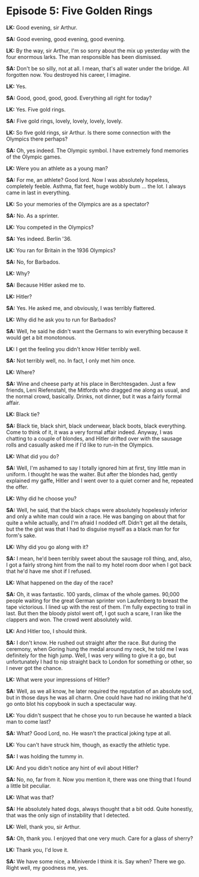 # Episode 5: Five Golden Rings

**LK:** Good evening, sir Arthur.

**SA:** Good evening, good evening, good evening.

**LK:** By the way, sir Arthur, I'm so sorry about the mix up yesterday with the four enormous larks. The man responsible has been dismissed.

**SA:** Don't be so silly, not at all.  I mean, that's all water under the bridge. All forgotten now. You destroyed his career, I imagine.

**LK:** Yes.

**SA:** Good, good, good, good. Everything all right for today?

**LK:** Yes. Five gold rings.

**SA:** Five gold rings, lovely, lovely, lovely, lovely.

**LK:** So five gold rings, sir Arthur. Is there some connection with the Olympics there perhaps?

**SA:** Oh, yes indeed. The Olympic symbol. I have extremely fond memories of the Olympic games.

**LK:** Were you an athlete as a young man?

**SA:** For me, an athlete? Good lord. Now I was absolutely hopeless, completely feeble. Asthma, flat feet, huge wobbly bum ... the lot. I always came in last in everything.

**LK:** So your memories of the Olympics are as a spectator?

**SA:** No. As a sprinter.

**LK:** You competed in the Olympics?

**SA:** Yes indeed. Berlin '36.

**LK:** You ran for Britain in the 1936 Olympics?

**SA:** No, for Barbados.

**LK:** Why?

**SA:** Because Hitler asked me to.

**LK:** Hitler?

**SA:** Yes. He asked me, and obviously, I was terribly flattered.

**LK:** Why did he ask you to run for Barbados?

**SA:** Well, he said he didn't want the Germans to win everything because it would get a bit monotonous.

**LK:** I get the feeling you didn't know Hitler terribly well.

**SA:** Not terribly well, no.  In fact, I only met him once.

**LK:** Where?

**SA:** Wine and cheese party at his place in Berchtesgaden. Just a few friends, Leni Riefenstahl, the Mitfords who dragged me along as usual, and the normal crowd, basically.  Drinks, not dinner, but it was a fairly formal affair.

**LK:** Black tie?

**SA:** Black tie, black shirt, black underwear, black boots, black everything. Come to think of it, it was a very formal affair indeed. Anyway, I was chatting to a couple of blondes, and Hitler drifted over with the sausage rolls and casually asked me if I'd like to run-in the Olympics.

**LK:** What did you do?

**SA:** Well, I'm ashamed to say I totally ignored him at first, tiny little man in uniform. I thought he was the waiter. But after the blondes had, gently explained my gaffe, Hitler and I went over to a quiet corner and he, repeated the offer.

**LK:** Why did he choose you?

**SA:** Well, he said, that the black chaps were absolutely hopelessly inferior and only a white man could win a race. He was banging on about that for quite a while actually, and I'm afraid I nodded off. Didn't get all the details, but the the gist was that I had to disguise myself as a black man for for form's sake.

**LK:**   Why did you go along with it?

**SA:** I mean, he'd been terribly sweet about the sausage roll thing, and, also, I got a fairly strong hint from the nail to my hotel room door when I got back that he'd have me shot if I refused.

**LK:** What happened on the day of the race?

**SA:** Oh, it was fantastic. 100 yards, climax of the whole games. 90,000 people waiting for the great German sprinter von Laufenberg to breast the tape victorious. I lined up with the rest of them.  I'm fully expecting to trail in last. But then the bloody pistol went off, I got such a scare, I ran like the clappers and won. The crowd went absolutely wild.

**LK:** And Hitler too, I should think.

**SA:** I don't know. He rushed out straight after the race. But during the ceremony, when Goring hung the medal around my neck, he told me I was definitely for the high jump. Well, I was very willing to give it a go, but unfortunately I had to nip straight back to London for something or other, so I never got the chance.

**LK:** What were your impressions of Hitler?

**SA:** Well, as we all know, he later required the reputation of an absolute sod, but in those days he was all charm. One could have had no inkling that he'd go onto blot his copybook in such a spectacular way.

**LK:** You didn't suspect that he chose you to run because he wanted a black man to come last?

**SA:** What? Good Lord, no. He wasn't the practical joking type at all.

**LK:** You can't have struck him, though, as exactly the athletic type.

**SA:** I was holding the tummy in.

**LK:** And you didn't notice any hint of evil about Hitler?

**SA:** No, no, far from it. Now you mention it, there was one thing that I found a little bit peculiar.

**LK:** What was that?

**SA:** He absolutely hated dogs, always thought that a bit odd. Quite honestly, that was the only sign of instability that I detected.

**LK:** Well, thank you, sir Arthur.

**SA:** Oh, thank you. I enjoyed that one very much. Care for a glass of sherry?

**LK:** Thank you, I'd love it.

**SA:** We have some nice, a Miniverde I think it is. Say when? There we go. Right well, my goodness me, yes.
